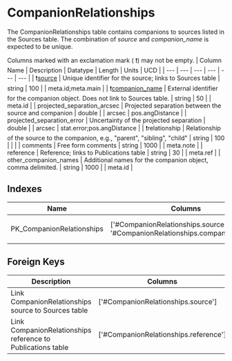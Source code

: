 # CompanionRelationships
The CompanionRelationships table contains companions to sources listed in the Sources table. The combination of *source* and *companion_name* is expected to be unique.


Columns marked with an exclamation mark ( :exclamation:) may not be empty.
| Column Name | Description | Datatype | Length | Units  | UCD |
| --- | --- | --- | --- | --- | --- |
| :exclamation:<ins>source</ins> | Unique identifier for the source; links to Sources table | string | 100 |  | meta.id;meta.main  |
| :exclamation:<ins>companion_name</ins> | External identifier for the companion object. Does not link to Sources table. | string | 50 |  | meta.id  |
| projected_separation_arcsec | Projected separation between the source and companion | double |  | arcsec | pos.angDistance  |
| projected_separation_error | Uncertainty of the projected separation | double |  | arcsec | stat.error;pos.angDistance  |
| :exclamation:relationship | Relationship of the source to the companion, e.g., "parent", "sibling", "child" | string | 100 |  |   |
| comments | Free form comments | string | 1000 |  | meta.note  |
| reference | Reference; links to Publications table | string | 30 |  | meta.ref  |
| other_companion_names | Additional names for the companion object, comma delimited. | string | 1000 |  | meta.id  |

## Indexes
| Name | Columns | Description |
| --- | --- | --- |
| PK_CompanionRelationships | ['#CompanionRelationships.source', '#CompanionRelationships.companion_name'] | Primary key for CompanionRelationships table |

## Foreign Keys
| Description | Columns | Referenced Columns |
| --- | --- | --- |
| Link CompanionRelationships source to Sources table | ['#CompanionRelationships.source'] | ['#Sources.source'] |
| Link CompanionRelationships reference to Publications table | ['#CompanionRelationships.reference'] | ['#Publications.reference'] |
